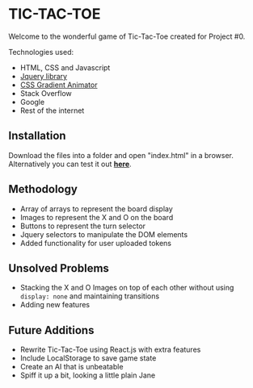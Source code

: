 # **TIC-TAC-TOE**

Welcome to the wonderful game of Tic-Tac-Toe created for Project #0.

Technologies used:
- HTML, CSS and Javascript
- [Jquery library](https://jquery.com/)
- [CSS Gradient Animator](https://www.gradient-animator.com/)
- Stack Overflow
- Google
- Rest of the internet

## Installation

Download the files into a folder and open "index.html" in a browser. Alternatively you can test it out [**here**](https://github.com/derekw26/project0).

## Methodology

- Array of arrays to represent the board display
- Images to represent the X and O on the board
- Buttons to represent the turn selector
- Jquery selectors to manipulate the DOM elements
- Added functionality for user uploaded tokens

## Unsolved Problems

- Stacking the X and O Images on top of each other without using ```display: none``` and maintaining transitions
- Adding new features

## Future Additions

- Rewrite Tic-Tac-Toe using React.js with extra features
- Include LocalStorage to save game state
- Create an AI that is unbeatable
- Spiff it up a bit, looking a little plain Jane

